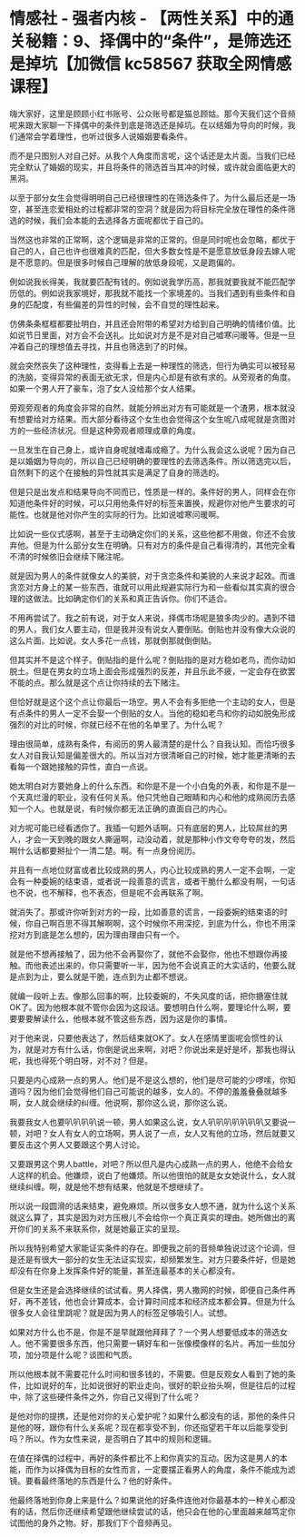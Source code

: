 # 情感社 - 强者内核 - 【两性关系】中的通关秘籍：9、择偶中的“条件”，是筛选还是掉坑【加微信 kc58567 获取全网情感课程】

嗨大家好，这里是顾顾小红书账号、公众账号都是猫总顾姑。那今天我们这个音频呢来跟大家聊一下择偶中的条件到底是筛选还是掉坑。在以结婚为导向的时候，我们通常会学着理性，也听过很多人说婚姻要看条件。

而不是只图别人对自己好。从我个人角度而言呢，这个话还是太片面。当我们已经完全默认了婚姻的现实，并且将条件的筛选首当其冲的时候，或许就会面临更大的黑洞。

以至于部分女生会觉得明明自己已经很理性的在筛选条件了。为什么最后还是一场空，甚至连恋爱相处的过程都非常的空洞？就是因为将目标完全放在理性的条件筛选的时候，我们会本能的去选择各方面呢都优于自己的。

当然这也非常的正常啊，这个逻辑是非常的正常的。但是同时呢也会忽略，都优于自己的人，自己也许也很难真的匹配，但大多数女性是不是愿意放低身段去嫁人呢是不愿意的。但是很多时候自己理解的放低身段呢，又是跑偏的。

例如说我长得美，我就要匹配有钱的。例如说我学历高，那我就要我就不能匹配学历低的。例如说我家境好，那我就不能找一个家境差的。当我们遇到有些条件和自身的匹配度，有些偏差的异性的时候，会不自觉的理性起来。

仿佛条条框框都要扯明白，并且还会附带的希望对方给到自己明确的情绪价值。比如说节日里面，对方会不会送礼。比如说对方是不是对自己嘘寒问暖等。但是一旦冲着自己的理想值去寻找，并且也筛选到了的时候。

就会突然丧失了这种理性，变得看上去是一种理性的筛选，但行为确实可以被轻易的洗脑，变得异常的表面无欲无求，但是内心却是有欲有求的。从旁观者的角度。如果一个男人开了豪车，泡了女人没给那个女人结果。

旁观旁观者的角度会非常的自然，就能分辨出对方有可能就是一个渣男，根本就没有想要给对方结果。而大部分看待这个女生也会觉得这个女生呢八成呢就是贪图对方的一些经济状况。但是这种旁观者顺理成章的角度。

一旦发生在自己身上，或许自身呢就嗜毒成瘾了。为什么我会这么说呢？因为自己是以婚姻为导向的，所以自己已经明确的要理性的去筛选条件。所以筛选完以后，自然剩下的这个在接触的异性就其实是满足了自身的筛选的。

但是只是出发点和结果导向不同而已，性质是一样的。条件好的男人，同样会在你知道他条件好的时候，可以只用他条件好的标签来置换，规避你对他产生要求的可能性。也就是他对你产生的实际的行为。比如说嘘寒问暖啊。

比如说一些仪式感啊，甚至于主动确定你们的关系，这些他都不用做，你还不会放弃他。但是为什么部分女生在明确。只有对方的条件是自己看得清的，其他完全看不清的时候依旧会继续下赌注呢。

就是因为男人的条件就像女人的美貌，对于贪恋条件和美貌的人来说才起效。而谁贪恋对方身上的某一些东西，谁就可以用此规避实际行为和一些看似其实真的很合理的这做法。比如确定你们的关系和真正告诉你。你们不适合。

不用再尝试了。我之前有说，对于女人来说，择偶市场呢是狼多肉少的。遇到不错的男人，我们女人要主动，但是我并没有说女人要倒贴。倒贴也并没有像大众说的这么片面。比如说。女人多花一点钱，那就倒那就倒倒贴。

但其实并不是这个样子。倒贴指的是什么呢？倒贴指的是对方稳如老鸟，而你动如脱土。但是在男女的立场上面会形成强烈的反差，并且乐此不疲，一定会存在欲罢不能的点。那么就是这个点让你持续的去下赌注。

但恰好就是这个这个点让你最后一场空。男人不会有多拒绝一个主动的女人，但是有点条件的男人一定不会娶一个倒贴的女人。当他的稳如老鸟和你的动如脱兔形成强烈的对比的时候，你就已经不在他的名单里了。为什么呢？

理由很简单，成熟有条件，有阅历的男人最清楚的是什么？自我认知。而恰巧很多女人对自我认知是偏差很大的。所以当对方很清晰自己的时候，她才能更清晰的去看每一个跟她接触的异性，直白一点说。

她太明白对方要她身上的什么东西。和你是不是一个小白兔的外表，和你是不是一个天真烂漫的职业，没有任何关系。他只凭他自己眼睛和内心和他的成熟阅历去感知一个人。也就是说，有时候你都无法正确的直面自己的内心。

对方呢可能已经看透你了。我插一句题外话啊。只有底层的男人，比较屌丝的男人，才会一天到晚的跟女人撕逼啊，动没动着，就是那种小作文夸夸夸的发，然后啊什么话都要掰扯个一清二楚。啊。有一点身份阅历。

并且有一点地位财富或者比较成熟的男人，内心比较成熟的男人一定不会啊，一定会有一种委婉的结束语，或者说一段善意的谎言，或者干脆什么都没有啊，一句话也不说，也不解释，也不表态，但是呢不会再联系了啊。

就消失了。那或许你听到对方的一段，比如善意的谎言，一段委婉的结束语的时候，你自己啊百思不得其解啊啊，这个时候你不用深挖，到底为什么，你也不用深挖对方到底是怎么想的，因为理由理由只有一个。

就是他不想再接触了，因为他不会再娶你了，就他不会娶你，他也不想跟你再接触。而他表述出来的，你只需要听一半，因为他不会说真正的大实话的，他要么就是点到为止，要么就是干脆，连点到为止都不想说。

就编一段听上去。像那么回事的啊，比较委婉的，不失风度的话，把你搪塞住就OK了。因为他根本就不管你会因为这段话。要想明白什么啊，要理论什么啊，要要要要解读什么，他根本就不管这些东西，因为这是你的事情。

对于他来说，只要他表达了，然后结束就OK了。女人在感情里面呢会惯性的认为，就是对方有什么话，你倒是说出来啊，对吧？你说出来是好是坏，那我也得认呢，我也得死个明白呀，对不对？但是。

只要是内心成熟一点的男人。他们是不是这么想的，他们是尽可能的少啰嗦，你知道吗？因为他们会觉得他们自己可能说的越多，女人的。不停的羞羞叠叠就越多啊，女人就会继续的纠缠。他说啊，那你这么说，那你这么说。

我要我女人也要叭叭叭叭说一顿，男人如果这么说，女人叭叭叭叭叭叭叭又要说一顿，对吧？女人有女人的立场啊，男人说了一点，女人又有他的立场，然后就要又要反击这个男人又要跟这个男人讨论。

又要跟男这个男人battle，对吧？所以但凡是内心成熟一点的男人，他绝不会给女人这样的机会。他嫌烦，说白了他嫌烦。所以他很怕的就是女女她说什么，女人就继续纠缠。啊，就是他不想有结果，他就是不想继续了。

所以说一段圆滑的话来结束，避免麻烦。所以很多女人想不通，就为什么这个关系就这么算了，其实是因为对方压根儿不会给你一个真正真实的理由。她所做出的离开你们的关系不来联系你，就是她最正实的呈现。

所以我特别希望大家能证实条件的存在。即便我之前的音频单独说过这个论调，但是还是有很大一部分的女生无法证实现实，却频繁发生。对方只要条件好，但是她却没有在你身上发挥条件好的能量，甚至连最基本的关心都没有。

但是女生还是会选择继续的试试看。男人择偶，男人撒网的时候，即便自己条件再好，再不差钱，他也会计算成本，会计算时间成本和经济成本都会算。但是为什么很多女人会往里跳呢？就是因为男人的标签足够吸引人。试想。

如果对方什么也不是，你是不是早就跟他拜拜了？一个男人想要低成本的筛选女人。他不需要很多东西，他只需要一辆好车和一张像模像样的名片。再加一些加分项，加分项是什么呢？谈图和气质。

所以他根本就不需要花什么时间和很多钱的，不需要。但是反观女人看到了她的条件，比如说好的车，比如说很好的职业走向，很好的职业抬头啊，但是往后的过程中，除了这些硬件条件之外，你自己又得到了什么呢？

是他对你的提携，还是他对你的关心爱护呢？如果什么都没有的话，那他的条件只是他的呀，跟你有什么关系呢？现在都享受不到，你还指望若干年以后能享受到吗？所以。作为女性来说，是否明白了其中的规则和逻辑。

在值在择偶的过程中，再好的条件都比不上和你真实的互动。因为这是男人的本能，而作为以择偶为目标的女性而言，一定要摆正看男人的角度，条件不能成为滤镜。要看最终落地的东西是什么？他的好条件。

他最终落地到你身上来是什么？如果说他的好条件连他对你最基本的一种关心都没有的话，然后你还继续希望跟他继续尝试的话，他只会在他的心里面越来越笃定你试图他的身外之物。好，那我们下个音频再见。


